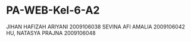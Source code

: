 # PA-WEB-Kel-6-A2
JIHAN HAFIZAH ARIYANI	2009106038
SEVINA AFI AMALIA	2009106042
HU, NATASYA PRAJNA	2009106048
